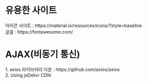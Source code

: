 <h1>유용한 사이트</h1>
아이콘 사이트 : https://material.io/resources/icons/?style=baseline<br>
글꼴 : https://fontawesome.com/

<h1>AJAX(비동기 통신)</h1>
1. axios 라이브러리 다운 : https://github.com/axios/axios<br>
2. Using jsDelivr CDN: <script src="https://cdn.jsdelivr.net/npm/axios/dist/axios.min.js"></script>
